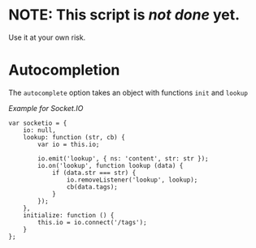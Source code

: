 NOTE: This script is _not done_ yet.
====================================
Use it at your own risk.

Autocompletion
==============
The `autocomplete` option takes an object with functions `init` and `lookup`

_Example for Socket.IO_

	var socketio = {
		io: null,
		lookup: function (str, cb) {
			var io = this.io;

			io.emit('lookup', { ns: 'content', str: str });
			io.on('lookup', function lookup (data) {
				if (data.str === str) {
					io.removeListener('lookup', lookup);
					cb(data.tags);
				}
			});
		},
		initialize: function () {
			this.io = io.connect('/tags');
		}
	};

